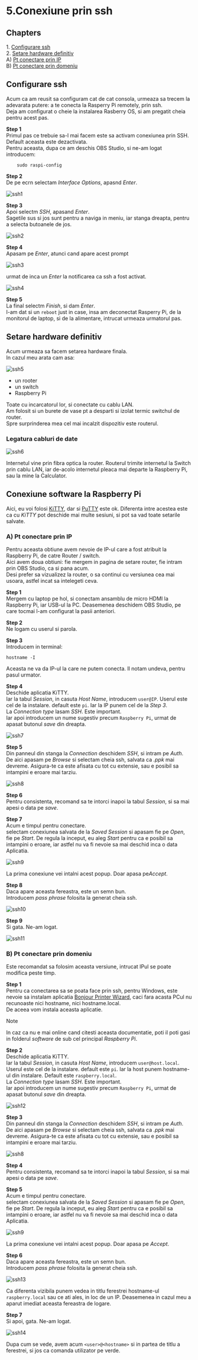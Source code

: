 <h1>5.Conexiune prin ssh</h1>

<h2 id="top">Chapters</h2>
1. <a href="#configurare">Configurare ssh</a><br>
2. <a href="#definitiv">Setare hardware definitiv</a><br>
A) <a href="#ip">Pt conectare prin IP</a><br>
B) <a href="#hostname">Pt conectare prin domeniu</a><br>

<h2 id="configurare">Configurare ssh</h2>

Acum ca am reusit sa configuram cat de cat consola, urmeaza sa trecem la adevarata putere: a te conecta la Rasperry Pi remotely, prin ssh.<br>
Deja am configurat o cheie la instalarea Rasberry OS, si am pregatit cheia pentru acest pas.

**Step 1**<br>
Primul pas ce trebuie sa-l mai facem este sa activam conexiunea prin SSH. Default aceasta este dezactivata.<br>
Pentru aceasta, dupa ce am deschis OBS Studio, si ne-am logat introducem:
```
	sudo raspi-config
```

**Step 2**<br>
De pe ecrn selectam *Interface Options*, apasnd *Enter*.

<img src="_img/5/ssh1.PNG" alt="ssh1" />

**Step 3**<br>
Apoi selectm *SSH*, apasand *Enter*.<br>
Sagetile sus si jos sunt pentru a naviga in meniu, iar stanga dreapta, pentru a selecta butoanele de jos.

<img src="_img/5/ssh2.PNG" alt="ssh2" />

**Step 4**<br>
Apasam pe *Enter*, atunci cand apare acest prompt

<img src="_img/5/ssh3.PNG" alt="ssh3" />

urmat de inca un *Enter* la notificarea ca ssh a fost activat.

<img src="_img/5/ssh4.PNG" alt="ssh4" />

**Step 5**<br>
La final selectm *Finish*, si dam *Enter*.<br>
I-am dat si un `reboot` just in case, insa am deconectat Rasperry Pi, de la monitorul de laptop, si de la alimentare, intrucat urmeaza urmatorul pas.

<h2 id="definitiv">Setare hardware definitiv</h2>

Acum urmeaza sa facem setarea hardware finala.<br>
In cazul meu arata cam asa:

<img src="_img/5/ssh5.JPG" alt="ssh5" />

- un rooter
- un switch
- Raspberry Pi

Toate cu incarcatorul lor, si conectate cu cablu LAN.<br>Am folosit si un burete de vase pt a desparti si izolat termic switchul de router.<br>
Spre surprinderea mea cel mai incalzit dispozitiv este routerul.

<h3>Legatura cabluri de date</h3>

<img src="_img/5/ssh6.png" alt="ssh6" />

Internetul vine prin fibra optica la router. Routerul trimite internetul la Switch prin cablu LAN, iar de-acolo internetul pleaca mai departe la Raspberry Pi, sau la mine la Calculator.

<h2>Conexiune software la Raspberry Pi</h2>

Aici, eu voi folosi [KiTTY](https://github.com/cyd01/KiTTY), dar si [PuTTY](https://www.puttygen.com/download-putty) este ok. Diferenta intre acestea este ca cu *KiTTY* pot deschide mai multe sesiuni, si pot sa vad toate setarile salvate. 

<h3 id="ip">A) Pt conectare prin IP</h3>

Pentru aceasta obtiune avem nevoie de IP-ul care a fost atribuit la Raspberry Pi, de catre Router / switch.<br>
Aici avem doua obtiuni: fie mergem in pagina de setare router, fie intram prin OBS Studio, ca si pana acum.<br>
Desi prefer sa vizualizez la router, o sa continui cu versiunea cea mai usoara, astfel incat sa intelegeti ceva.

**Step 1**<br>
Mergem cu laptop pe hol, si conectam ansamblu de micro HDMI la Raspberry Pi, iar USB-ul la PC. Deasemenea deschidem OBS Studio, pe care tocmai l-am configurat la pasii anteriori.

**Step 2**<br>
Ne logam cu userul si parola.


**Step 3**<br>
Introducem in terminal:

```
hostname -I
```

Aceasta ne va da IP-ul la care ne putem conecta. Il notam undeva, pentru pasul urmator.

**Step 4**<br>
Deschide aplicatia KiTTY.<br>
Iar la tabul *Session*, in casuta *Host Name*, introducem `user@IP`. Userul este cel de la instalare. default este `pi`. Iar la IP punem cel de la *Step 3*.<br>
La *Connection type* lasam *SSH*. Este important.<br>
Iar apoi introducem un nume sugestiv precum `Raspberry Pi`, urmat de apasat butonul *save* din dreapta.

<img src="_img/5/ssh7.PNG" alt="ssh7" />

**Step 5**<br>
Din panneul din stanga la *Connection* deschidem *SSH*, si intram pe *Auth*.<br>
De aici apasam pe *Browse* si selectam cheia ssh, salvata ca *.ppk* mai devreme. Asigura-te ca este afisata cu tot cu extensie, sau e posibil sa intampini e eroare mai tarziu.

<img src="_img/5/ssh8.PNG" alt="ssh8" />

**Step 6**<br>
Pentru consistenta, recomand sa te intorci inapoi la tabul *Session*, si sa mai apesi o data pe *save*.

**Step 7**<br>
Acum e timpul pentru conectare.<br>
selectam conexiunea salvata de la *Saved Session* si apasam fie pe *Open*, fie pe *Start*. De regula la inceput, eu aleg *Start* pentru ca e posibil sa intampini o eroare, iar astfel nu va fi nevoie sa mai deschid inca o data Aplicatia.

<img src="_img/5/ssh9.PNG" alt="ssh9" />

La prima conexiune vei intalni acest popup. Doar apasa pe*Accept*. 

**Step 8**<br>
Daca apare aceasta fereastra, este un semn bun.<br>
Introducem *pass phrase* folosita la generat cheia ssh.

<img src="_img/5/ssh10.PNG" alt="ssh10" />

**Step 9**<br>
Si gata. Ne-am logat.

<img src="_img/5/ssh11.PNG" alt="ssh11" />

<h3 id="hostname">B) Pt conectare prin domeniu</h3>

Este recomandat sa folosim aceasta versiune, intrucat IPul se poate modifica peste timp.

**Step 1**<br>
Pentru ca conectarea sa se poata face prin ssh, pentru Windows, este nevoie sa instalam aplicatia [Bonjour Printer Wizard](https://support.apple.com/en-us/106380), caci fara acasta PCul nu recunoaste nici hostname, nici hostname.local.<br>
De aceea vom instala aceasta aplicatie.

> [!NOTE]
> In caz ca nu e mai online cand citesti aceasta documentatie, poti il poti gasi in folderul *software* de sub cel principal *Raspberry Pi*.

**Step 2**<br>
Deschide aplicatia KiTTY.<br>
Iar la tabul *Session*, in casuta *Host Name*, introducem `user@host.local`. Userul este cel de la instalare. default este `pi`. Iar la host punem hostname-ul din instalare. Default este `raspberry.local`.<br>
La *Connection type* lasam *SSH*. Este important.<br>
Iar apoi introducem un nume sugestiv precum `Raspberry Pi`, urmat de apasat butonul *save* din dreapta.

<img src="_img/5/ssh12.PNG" alt="ssh12" />

**Step 3**<br>
Din panneul din stanga la *Connection* deschidem *SSH*, si intram pe *Auth*.<br>
De aici apasam pe *Browse* si selectam cheia ssh, salvata ca *.ppk* mai devreme. Asigura-te ca este afisata cu tot cu extensie, sau e posibil sa intampini e eroare mai tarziu.

<img src="_img/5/ssh8.PNG" alt="ssh8" />

**Step 4**<br>
Pentru consistenta, recomand sa te intorci inapoi la tabul *Session*, si sa mai apesi o data pe *save*.

**Step 5**<br>
Acum e timpul pentru conectare.<br>
selectam conexiunea salvata de la *Saved Session* si apasam fie pe *Open*, fie pe *Start*. De regula la inceput, eu aleg *Start* pentru ca e posibil sa intampini o eroare, iar astfel nu va fi nevoie sa mai deschid inca o data Aplicatia.

<img src="_img/5/ssh9.PNG" alt="ssh9" />

La prima conexiune vei intalni acest popup. Doar apasa pe *Accept*. 

**Step 6**<br>
Daca apare aceasta fereastra, este un semn bun.<br>
Introducem *pass phrase* folosita la generat cheia ssh.

<img src="_img/5/ssh13.PNG" alt="ssh13" />

Ca diferenta vizibila punem vedea in titlu ferestrei hostname-ul `raspberry.local` sau ce ati ales, in loc de un IP. Deasemenea in cazul meu a aparut imediat aceasta fereastra de logare.

**Step 7**<br>
Si apoi, gata. Ne-am logat.

<img src="_img/5/ssh14.PNG" alt="ssh14" />

Dupa cum se vede, avem acum `<user>@<hostname>` si in partea de titlu a ferestrei, si jos ca comanda utilizator pe verde.